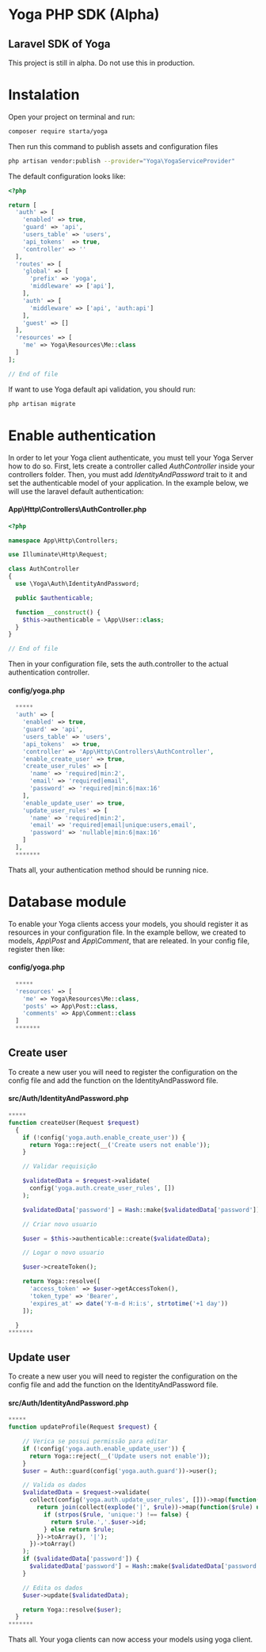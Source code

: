 # Yoga PHP SDK (Alpha)
## Laravel SDK of Yoga

This project is still in alpha. Do not use this in production.

# Instalation

Open your project on terminal and run:
```bash
composer require starta/yoga
```

Then run this command to publish assets and configuration files
```bash
php artisan vendor:publish --provider="Yoga\YogaServiceProvider"
```

The default configuration looks like:
```php
<?php

return [
  'auth' => [
    'enabled' => true,
    'guard' => 'api',
    'users_table' => 'users',
    'api_tokens'  => true,
    'controller' => ''
  ],
  'routes' => [
    'global' => [
      'prefix' => 'yoga',
      'middleware' => ['api'],
    ],
    'auth' => [
      'middleware' => ['api', 'auth:api']
    ],
    'guest' => [] 
  ],
  'resources' => [
    'me' => Yoga\Resources\Me::class
  ]
];

// End of file

```

If want to use Yoga default api validation, you should run:
```bash
php artisan migrate
```
# Enable authentication
In order to let your Yoga client authenticate, you must tell your Yoga Server how to do so.
First, lets create a controller called *AuthController* inside your controllers folder. Then, you must add *IdentityAndPassword* trait to it and set the authenticable model of your application. In the example below, we will use the laravel default authentication:

#### **App\Http\Controllers\AuthController.php**
```php
<?php

namespace App\Http\Controllers;

use Illuminate\Http\Request;

class AuthController
{
  use \Yoga\Auth\IdentityAndPassword;

  public $authenticable;

  function __construct() {
    $this->authenticable = \App\User::class;
  }
}

// End of file

```

Then in your configuration file, sets the auth.controller to the actual authentication controller.
#### **config/yoga.php**
```php
  *****
  'auth' => [
    'enabled' => true,
    'guard' => 'api',
    'users_table' => 'users',
    'api_tokens'  => true,
    'controller' => 'App\Http\Controllers\AuthController',
    'enable_create_user' => true,
    'create_user_rules' => [
      'name' => 'required|min:2',
      'email' => 'required|email',
      'password' => 'required|min:6|max:16'
    ],
    'enable_update_user' => true,
    'update_user_rules' => [
      'name' => 'required|min:2',
      'email' => 'required|email|unique:users,email',
      'password' => 'nullable|min:6|max:16'
    ]
  ],
  *******
```
Thats all, your authentication method should be running nice.

# Database module
To enable your Yoga clients access your models, you should register it as resources in your configuration file. In the example bellow, we created to models, *App\Post* and *App\Comment*, that are releated.
In your config file, register then like:
#### **config/yoga.php**
```php
  *****
  'resources' => [
    'me' => Yoga\Resources\Me::class,
    'posts' => App\Post::class,
    'comments' => App\Comment::class
  ]
  *******
```

## Create user
To create a new user you will need to register the configuration on the config file and add the function on the IdentityAndPassword file.
#### **src/Auth/IdentityAndPassword.php**
``` php
*****
function createUser(Request $request)
  {
    if (!config('yoga.auth.enable_create_user')) {
      return Yoga::reject(__('Create users not enable'));
    }

    // Validar requisição

    $validatedData = $request->validate(
      config('yoga.auth.create_user_rules', [])
    );

    $validatedData['password'] = Hash::make($validatedData['password']);

    // Criar novo usuario

    $user = $this->authenticable::create($validatedData);

    // Logar o novo usuario

    $user->createToken();

    return Yoga::resolve([
      'access_token' => $user->getAccessToken(),
      'token_type' => 'Bearer',
      'expires_at' => date('Y-m-d H:i:s', strtotime('+1 day'))
    ]);

  }
*******
```

## Update user
To create a new user you will need to register the configuration on the config file and add the function on the IdentityAndPassword file.
#### **src/Auth/IdentityAndPassword.php**
``` php
*****
function updateProfile(Request $request) {

    // Verica se possui permissão para editar
    if (!config('yoga.auth.enable_update_user')) {
      return Yoga::reject(__('Update users not enable'));
    }
    $user = Auth::guard(config('yoga.auth.guard'))->user();

    // Valida os dados
    $validatedData = $request->validate(
      collect(config('yoga.auth.update_user_rules', []))->map(function($rule) use ($user) {
        return join(collect(explode('|', $rule))->map(function($rule) use ($user) {
          if (strpos($rule, 'unique:') !== false) {
            return $rule.','.$user->id;
          } else return $rule;
        })->toArray(), '|');
      })->toArray()
    );
    if ($validatedData['password']) {
      $validatedData['password'] = Hash::make($validatedData['password']);
    }

    // Edita os dados
    $user->update($validatedData);

    return Yoga::resolve($user);
  }
*******
```

Thats all. Your yoga clients can now access your models using yoga client.
